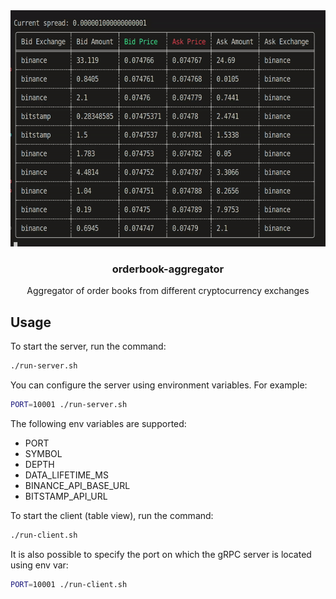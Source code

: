 <div align="center">
  <a href="https://raw.githubusercontent.com/torcoste/relearn-rs">
    <img src="https://raw.githubusercontent.com/torcoste/orderbook-aggregator/main/images/client-screencast.gif" alt="Client screencast" width="600" height="378">
  </a>
  <h3 align="center">orderbook-aggregator</h3>
  <p align="center">
    Aggregator of order books from different cryptocurrency exchanges
  </p>
</div>

<!-- USAGE EXAMPLES -->
## Usage

To start the server, run the command:
   ```sh
   ./run-server.sh
   ```
You can configure the server using environment variables. For example:
   ```sh
   PORT=10001 ./run-server.sh
   ```
The following env variables are supported:
- PORT
- SYMBOL
- DEPTH
- DATA_LIFETIME_MS
- BINANCE_API_BASE_URL
- BITSTAMP_API_URL

To start the client (table view), run the command:
   ```sh
   ./run-client.sh
   ```

It is also possible to specify the port on which the gRPC server is located using env var:

   ```sh
   PORT=10001 ./run-client.sh
   ```

